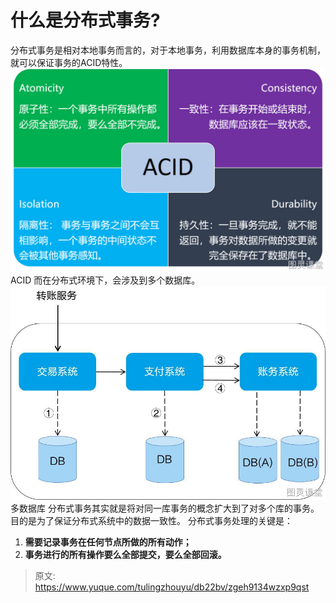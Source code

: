 # 什么是分布式事务?

分布式事务是相对本地事务而言的，对于本地事务，利用数据库本身的事务机制，就可以保证事务的ACID特性。
![1695888893434-299916d8-40d8-48d4-a167-58e2342e0f2a.png](./img/gc0yJHY_kAI4dYDx/1695888893434-299916d8-40d8-48d4-a167-58e2342e0f2a-632838.png)
ACID
而在分布式环境下，会涉及到多个数据库。
![1695889076528-e0c496e5-a7c3-4122-b377-c4f730b15194.jpeg](./img/gc0yJHY_kAI4dYDx/1695889076528-e0c496e5-a7c3-4122-b377-c4f730b15194-958034.jpeg)
多数据库
分布式事务其实就是将对同一库事务的概念扩大到了对多个库的事务。目的是为了保证分布式系统中的数据一致性。
分布式事务处理的关键是：

1. **需要记录事务在任何节点所做的所有动作；**
2. **事务进行的所有操作要么全部提交，要么全部回滚。**


> 原文: <https://www.yuque.com/tulingzhouyu/db22bv/zgeh9134wzxp9qst>